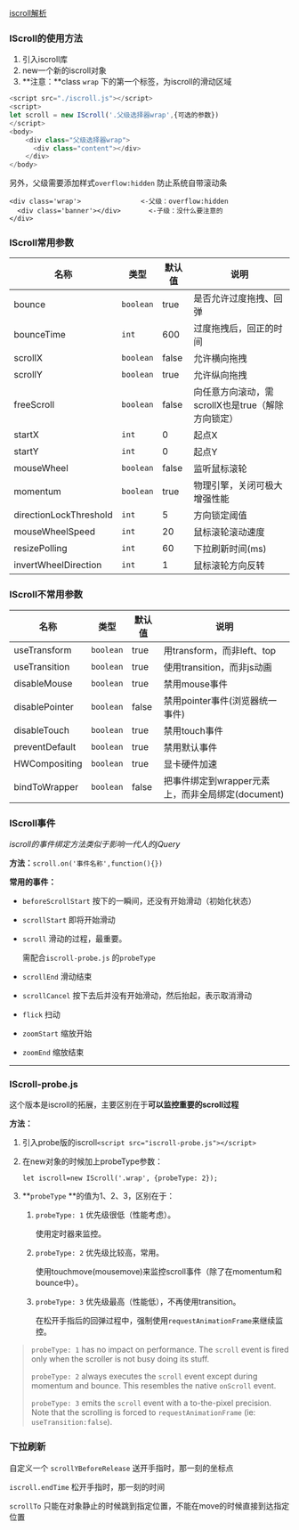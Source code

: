

[iscroll解析](https://segmentfault.com/a/1190000005738687)

### IScroll的使用方法

1. 引入iscroll库
2. new一个新的iscroll对象
3. **注意：**class `wrap` 下的第一个标签，为iscroll的滑动区域

```javascript
<script src="./iscroll.js"></script>
<script>
let scroll = new IScroll('.父级选择器wrap',{可选的参数})
</script>
<body>
    <div class="父级选择器wrap">
      <div class="content"></div>
    </div>
</body>
```

另外，父级需要添加样式`overflow:hidden` 防止系统自带滚动条

```
<div class='wrap'>               <-父级：overflow:hidden
  <div class='banner'></div>       <-子级：没什么要注意的
</div>
```



### IScroll常用参数

| 名称                     | 类型        | 默认值   | 说明                             |
| ---------------------- | --------- | ----- | ------------------------------ |
| bounce                 | `boolean` | true  | 是否允许过度拖拽、回弹                    |
| bounceTime             | `int`     | 600   | 过度拖拽后，回正的时间                    |
| scrollX                | `boolean` | false | 允许横向拖拽                         |
| scrollY                | `boolean` | true  | 允许纵向拖拽                         |
| freeScroll             | `boolean` | false | 向任意方向滚动，需scrollX也是true（解除方向锁定） |
| startX                 | `int`     | 0     | 起点X                            |
| startY                 | `int`     | 0     | 起点Y                            |
| mouseWheel             | `boolean` | false | 监听鼠标滚轮                         |
| momentum               | `boolean` | true  | 物理引擎，关闭可极大增强性能                 |
| directionLockThreshold | `int`     | 5     | 方向锁定阈值                         |
| mouseWheelSpeed        | `int`     | 20    | 鼠标滚轮滚动速度                       |
| resizePolling          | `int`     | 60    | 下拉刷新时间(ms)                     |
| invertWheelDirection   | `int`     | 1     | 鼠标滚轮方向反转                       |

### IScroll不常用参数

| 名称             | 类型        | 默认值   | 说明                                |
| -------------- | --------- | ----- | --------------------------------- |
| useTransform   | `boolean` | true  | 用transform，而非left、top             |
| useTransition  | `boolean` | true  | 使用transition，而非js动画               |
| disableMouse   | `boolean` | true  | 禁用mouse事件                         |
| disablePointer | `boolean` | false | 禁用pointer事件(浏览器统一事件)              |
| disableTouch   | `boolean` | true  | 禁用touch事件                         |
| preventDefault | `boolean` | true  | 禁用默认事件                            |
| HWCompositing  | `boolean` | true  | 显卡硬件加速                            |
| bindToWrapper  | `boolean` | false | 把事件绑定到wrapper元素上，而非全局绑定(document) |

### IScroll事件

*iscroll的事件绑定方法类似于影响一代人的jQuery*

**方法：**`scroll.on('事件名称',function(){})`

**常用的事件：**

- `beforeScrollStart` 按下的一瞬间，还没有开始滑动（初始化状态）

- `scrollStart` 即将开始滑动

- `scroll` 滑动的过程，最重要。

  需配合`iscroll-probe.js` 的`probeType`

- `scrollEnd` 滑动结束

- `scrollCancel` 按下去后并没有开始滑动，然后抬起，表示取消滑动

- `flick` 扫动

- `zoomStart` 缩放开始

- `zoomEnd` 缩放结束

---

 ### IScroll-probe.js

这个版本是iscroll的拓展，主要区别在于**可以监控重要的scroll过程**

**方法：**

1. 引入probe版的iscroll`<script src="iscroll-probe.js"></script>`

2. 在new对象的时候加上probeType参数：

   `let iscroll=new IScroll('.wrap', {probeType: 2});`

3. **`probeType` **的值为1、2、3，区别在于：
   1. `probeType: 1` 优先级很低（性能考虑）。

      使用定时器来监控。

   2. `probeType: 2` 优先级比较高，常用。

      使用touchmove(mousemove)来监控scroll事件（除了在momentum和bounce中）。

   3. `probeType: 3` 优先级最高（性能低），不再使用transition。

      在松开手指后的回弹过程中，强制使用`requestAnimationFrame`来继续监控。

> `probeType: 1` has no impact on performance. The `scroll` event is fired only when the scroller is not busy doing its stuff.
>
> `probeType: 2` always executes the `scroll` event except during momentum and bounce. This resembles the native `onScroll` event.
>
> `probeType: 3` emits the `scroll` event with a to-the-pixel precision. Note that the scrolling is forced to `requestAnimationFrame` (ie: `useTransition:false`).



### 下拉刷新

自定义一个 `scrollYBeforeRelease` 送开手指时，那一刻的坐标点

`iscroll.endTime` 松开手指时，那一刻的时间

`scrollTo` 只能在对象静止的时候跳到指定位置，不能在move的时候直接到达指定位置

